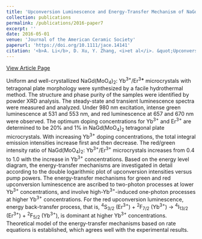 ```yaml
---
title: 'Upconversion Luminescence and Energy-Transfer Mechanism of NaGd(MoO<sub>4</sub>)<sub>2</sub>: Yb<sup>3+</sup>/Er<sup>3+</sup> Microcrystals'
collection: publications
permalink: /publications/2016-paper7
excerpt: ''
date: 2016-05-01
venue: 'Journal of the American Ceramic Society'
paperurl: 'https://doi.org/10.1111/jace.14141'
citation: '<b>A. Li</b>, D. Xu, Y. Zhang, <i>et al</i>. &quot;Upconversion Luminescence and Energy-Transfer Mechanism of NaGd(MoO<sub>4</sub>)<sub>2</sub>: Yb<sup>3+</sup>/Er<sup>3+</sup> Microcrystals&quot;, <i>Journal of the American Ceramic Society</i>, 2016, 99(5): 1657-1663.'
---
```

[View Article Page](https://ceramics.onlinelibrary.wiley.com/doi/10.1111/jace.14141)

Uniform and well-crystallized NaGd(MoO<sub>4</sub>)<sub>2</sub>: Yb<sup>3+</sup>/Er<sup>3<b>+</b></sup> microcrystals with tetragonal plate morphology were synthesized by a facile hydrothermal method. The structure and phase purity of the samples were identified by powder XRD analysis. The steady-state and transient luminescence spectra were measured and analyzed. Under 980 nm excitation, intense green luminescence at 531 and 553 nm, and red luminescence at 657 and 670 nm were observed. The optimum doping concentrations for Yb<sup>3+</sup> and Er<sup>3+</sup> are determined to be 20% and 1% in NaGd(MoO<sub>4</sub>)<sub>2</sub> tetragonal plate microcrystals. With increasing Yb<sup>3+</sup> doping concentrations, the total integral emission intensities increase first and then decrease. The red/green intensity ratio of NaGd(MoO<sub>4</sub>)<sub>2</sub>: Yb<sup>3+</sup>/Er<sup>3+</sup> microcrystals increases from 0.4 to 1.0 with the increase in Yb<sup>3+</sup> concentrations. Based on the energy level diagram, the energy-transfer mechanisms are investigated in detail according to the double logarithmic plot of upconversion intensities versus pump powers. The energy-transfer mechanisms for green and red upconversion luminescence are ascribed to two-photon processes at lower Yb<sup>3+</sup> concentrations, and involve high-Yb<sup>3+</sup>-induced one-photon processes at higher Yb<sup>3+</sup> concentrations. For the red upconversion luminescence, energy back-transfer process, that is, <sup>4</sup>S<sub>3/2</sub> (Er<sup>3+</sup>) + <sup>2</sup>F<sub>7/2</sub> (Yb<sup>3+</sup>) → <sup>4</sup>I<sub>13/2</sub> (Er<sup>3+</sup>) + <sup>2</sup>F<sub>5/2</sub> (Yb<sup>3+</sup>), is dominant at higher Yb<sup>3+</sup> concentrations. Theoretical model of the energy-transfer mechanisms based on rate equations is established, which agrees well with the experimental results.
